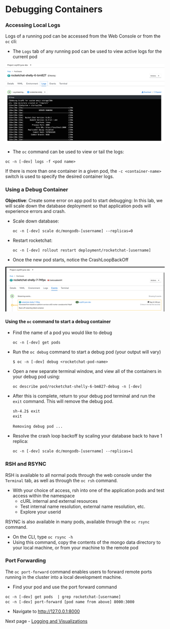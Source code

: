 # Debugging Containers

### Accessing Local Logs
Logs of a running pod can be accessed from the Web Console or from the `oc` cli: 

- The `Logs` tab of any running pod can be used to view active logs for the current pod

![](./images/09_debugging_00.png)

- The `oc` command can be used to view or tail the logs: 

```
oc -n [-dev] logs -f <pod name>
```
If there is more than one container in a given pod, the `-c <container-name>` switch is used to specify the desired container logs. 

### Using a Debug Container

__Objective__: Create some error on app pod to start debugging:
In this lab, we will scale down the database deployment so that application pods will experience errors and crash.
- Scale down database:  
    ```
    oc -n [-dev] scale dc/mongodb-[username] --replicas=0
    ```
- Restart rocketchat:
    ```
    oc -n [-dev] rollout restart deployment/rocketchat-[username]
    ```
- Once the new pod starts, notice the CrashLoopBackOff

![](./images/09_debugging_01.png)

#### Using the `oc` command to start a debug container

- Find the name of a pod you would like to debug 
    ```
    oc -n [-dev] get pods
    ```
- Run the `oc debug` command to start a debug pod (your output will vary)
    ```
    $ oc -n [-dev] debug <rocketchat-pod-name>
    ```
- Open a new separate terminal window, and view all of the containers in your debug pod using:
    ```
    oc describe pod/rocketchat-shelly-6-bm827-debug -n [-dev]
    ```

- After this is complete, return to your debug pod terminal and run the `exit` command. This will remove the debug pod.
    ```
    sh-4.2$ exit
    exit

    Removing debug pod ...
    ```
- Resolve the crash loop backoff by scaling your database back to have 1 replica: 
    ```
    oc -n [-dev] scale dc/mongodb-[username] --replicas=1
    ```

### RSH and RSYNC
RSH is available to all normal pods through the web console under the `Terminal` tab, as well as through the 
`oc rsh` command. 

- With your choice of access, rsh into one of the application pods and test access within the namespace
    - cURL internal and external resources
    - Test internal name resolution, external name resolution, etc. 
    - Explore your userid

RSYNC is also available in many pods, available through the `oc rsync` command. 
- On the CLI, type `oc rsync -h` 
- Using this command, copy the contents of the mongo data directory to your local machine, or from your machine to the remote pod


### Port Forwarding
The `oc port-forward` command enables users to forward remote ports running in the cluster
into a local development machine. 

- Find your pod and use the port forward command

```
oc -n [-dev] get pods  | grep rocketchat-[username]
oc -n [-dev] port-forward [pod name from above] 8000:3000
```

- Navigate to http://127.0.0.1:8000

Next page - [Logging and Visualizations](./12_logging_and_visualizations.md)
